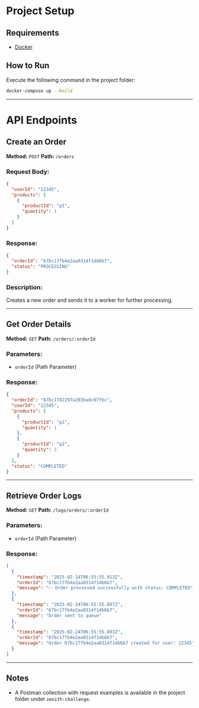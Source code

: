# Project Setup

## Requirements
- [Docker](https://www.docker.com/)

## How to Run
Execute the following command in the project folder:
```sh
docker-compose up --build
```

---

# API Endpoints

## Create an Order
**Method:** `POST`
**Path:** `/orders`

### Request Body:
```json
{
  "userId": "12345",
  "products": [
    {
      "productId": "p1",
      "quantity": 1
    }
  ]
}
```

### Response:
```json
{
  "orderId": "67bc17fb4e2aa0314f14b6b7",
  "status": "PROCESSING"
}
```

### Description:
Creates a new order and sends it to a worker for further processing.

---

## Get Order Details
**Method:** `GET`
**Path:** `/orders/:orderId`

### Parameters:
- `orderId` (Path Parameter)

### Response:
```json
{
  "orderId": "67bc1782297a203ba6c07fbc",
  "userId": "12345",
  "products": [
    {
      "productId": "p1",
      "quantity": 1
    },
    {
      "productId": "p2",
      "quantity": 2
    }
  ],
  "status": "COMPLETED"
}
```

---

## Retrieve Order Logs
**Method:** `GET`
**Path:** `/logs/orders/:orderId`

### Parameters:
- `orderId` (Path Parameter)

### Response:
```json
[
  {
    "timestamp": "2025-02-24T06:55:55.913Z",
    "orderId": "67bc17fb4e2aa0314f14b6b7",
    "message": "✅ Order processed successfully with status: COMPLETED"
  },
  {
    "timestamp": "2025-02-24T06:55:55.897Z",
    "orderId": "67bc17fb4e2aa0314f14b6b7",
    "message": "Order sent to queue"
  },
  {
    "timestamp": "2025-02-24T06:55:55.893Z",
    "orderId": "67bc17fb4e2aa0314f14b6b7",
    "message": "Order 67bc17fb4e2aa0314f14b6b7 created for user: 12345"
  }
]
```

---

## Notes
- A Postman collection with request examples is available in the project folder under `zenith-challenge`.

